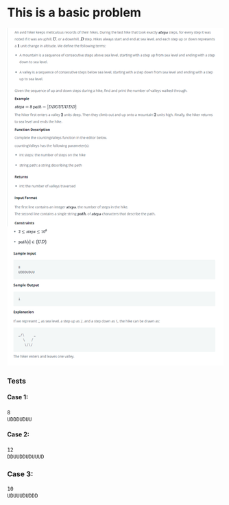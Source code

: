 # This is a basic problem

<div style="text-align: center;">
    <img src="./img/problem.png">
</div>

### Tests
#### Case 1:
```
8
UDDDUDUU
```

#### Case 2:
```
12
DDUUDDUDUUUD
```

### Case 3:
```
10
UDUUUDUDDD
```
